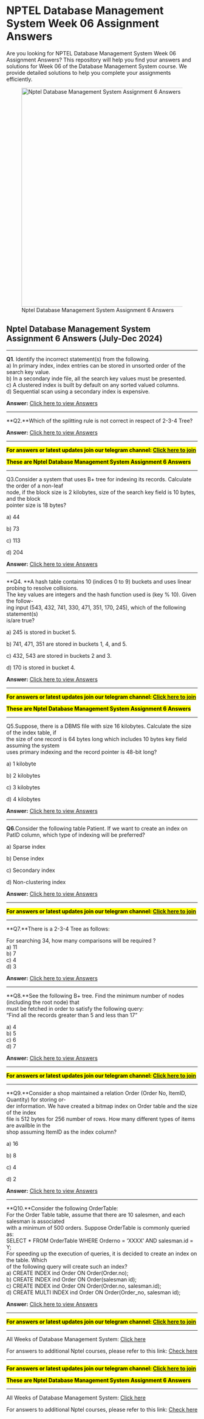 # NPTEL Database Management System Week 06 Assignment Answers

Are you looking for NPTEL Database Management System Week 06 Assignment Answers? This repository will help you find your answers and solutions for Week 06 of the Database Management System course. We provide detailed solutions to help you complete your assignments efficiently.


<figure class="aligncenter size-large is-resized"><img decoding="async" width="1024" height="576" src="https://progiez.com/wp-content/uploads/2024/09/Data-Base-Management-System-Nptel-Week-6-Assignment-Answer-and-solution-Swayam-Platform-image-1024x576.webp" alt="Nptel Database Management System Assignment 6 Answers" class="wp-image-13400" title="Nptel Database Management System Assignment 6 Answers 1" srcset="https://progiez.com/wp-content/uploads/2024/09/Data-Base-Management-System-Nptel-Week-6-Assignment-Answer-and-solution-Swayam-Platform-image-1024x576.webp 1024w, https://progiez.com/wp-content/uploads/2024/09/Data-Base-Management-System-Nptel-Week-6-Assignment-Answer-and-solution-Swayam-Platform-image-300x169.webp 300w, https://progiez.com/wp-content/uploads/2024/09/Data-Base-Management-System-Nptel-Week-6-Assignment-Answer-and-solution-Swayam-Platform-image-768x432.webp 768w, https://progiez.com/wp-content/uploads/2024/09/Data-Base-Management-System-Nptel-Week-6-Assignment-Answer-and-solution-Swayam-Platform-image.webp 1280w" sizes="(max-width: 1024px) 100vw, 1024px"><figcaption class="wp-element-caption">Nptel Database Management System Assignment 6 Answers</figcaption></figure>

## **Nptel Database Management System Assignment 6 Answers (July-Dec 2024)**

* * *

**Q1**. Identify the incorrect statement(s) from the following.  
a) In primary index, index entries can be stored in unsorted order of the search key value.  
b) In a secondary inde file, all the search key values must be presented.  
c) A clustered index is built by default on any sorted valued columns.  
d) Sequential scan using a secondary index is expensive.

**Answer:** [Click here to view Answers](https://progiez.com/nptel-database-management-system-assignment-6-answers)

* * *

**Q2.**Which of the splitting rule is not correct in respect of 2-3-4 Tree?

**Answer:** [Click here to view Answers](https://progiez.com/nptel-database-management-system-assignment-6-answers)

* * *

**<mark class="has-inline-color has-vivid-red-color">For answers or latest updates join our telegram channel:<span> </span><a href="https://telegram.me/nptel_assignments" target="_blank" rel="noreferrer noopener">Click here to join</a></mark>**

**<mark class="has-inline-color has-vivid-red-color">These are Nptel Database Management System Assignment 6 Answers</mark>**

* * *

Q3.Consider a system that uses B+ tree for indexing its records. Calculate the order of a non-leaf  
node, if the block size is 2 kilobytes, size of the search key field is 10 bytes, and the block  
pointer size is 18 bytes?

a) 44

b) 73

c) 113

d) 204

**Answer:** [Click here to view Answers](https://progiez.com/nptel-database-management-system-assignment-6-answers)

* * *

**Q4. **A hash table contains 10 (indices 0 to 9) buckets and uses linear probing to resolve collisions.  
The key values are integers and the hash function used is (key % 10). Given the follow-  
ing input (543, 432, 741, 330, 471, 351, 170, 245), which of the following statement(s)  
is/are true?

a) 245 is stored in bucket 5.

b) 741, 471, 351 are stored in buckets 1, 4, and 5.

c) 432, 543 are stored in buckets 2 and 3.

d) 170 is stored in bucket 4.

**Answer:** [Click here to view Answers](https://progiez.com/nptel-database-management-system-assignment-6-answers)

* * *

**<mark class="has-inline-color has-vivid-red-color">For answers or latest updates join our telegram channel:<span> </span><a href="https://telegram.me/nptel_assignments" target="_blank" rel="noreferrer noopener">Click here to join</a></mark>**

**<mark class="has-inline-color has-vivid-red-color">These are Nptel Database Management System Assignment 6 Answers</mark>**

* * *

Q5.Suppose, there is a DBMS file with size 16 kilobytes. Calculate the size of the index table, if  
the size of one record is 64 bytes long which includes 10 bytes key field assuming the system  
uses primary indexing and the record pointer is 48-bit long?

a) 1 kilobyte

b) 2 kilobytes

c) 3 kilobytes

d) 4 kilobytes

**Answer:** [Click here to view Answers](https://progiez.com/nptel-database-management-system-assignment-6-answers)

* * *

**Q6**.Consider the following table Patient. If we want to create an index on PatID column, which type of indexing will be preferred?

a) Sparse index

b) Dense index

c) Secondary index

d) Non-clustering index

**Answer:** [Click here to view Answers](https://progiez.com/nptel-database-management-system-assignment-6-answers)

* * *

**<mark class="has-inline-color has-vivid-red-color">For answers or latest updates join our telegram channel:<span> </span><a href="https://telegram.me/nptel_assignments" target="_blank" rel="noreferrer noopener">Click here to join</a></mark>**

* * *

**Q7.**There is a 2-3-4 Tree as follows:

For searching 34, how many comparisons will be required ?  
a) 11  
b) 7  
c) 4  
d) 3

**Answer:** [Click here to view Answers](https://progiez.com/nptel-database-management-system-assignment-6-answers)

* * *

**Q8.**See the following B+ tree. Find the minimum number of nodes (including the root node) that  
must be fetched in order to satisfy the following query:  
“Find all the records greater than 5 and less than 17”

a) 4  
b) 5  
c) 6  
d) 7

**Answer:** [Click here to view Answers](https://progiez.com/nptel-database-management-system-assignment-6-answers)

* * *

**<mark class="has-inline-color has-vivid-red-color">For answers or latest updates join our telegram channel:<span> </span><a href="https://telegram.me/nptel_assignments" target="_blank" rel="noreferrer noopener">Click here to join</a></mark>**

* * *

**Q9.**Consider a shop maintained a relation Order (Order No, ItemID, Quantity) for storing or-  
der information. We have created a bitmap index on Order table and the size of the index  
file is 512 bytes for 256 number of rows. How many different types of items are availble in the  
shop assuming ItemID as the index column?

a) 16

b) 8

c) 4

d) 2

**Answer:** [Click here to view Answers](https://progiez.com/nptel-database-management-system-assignment-6-answers)

* * *

**Q10.**Consider the following OrderTable:  
For the Order Table table, assume that there are 10 salesmen, and each salesman is associated  
with a minimum of 500 orders. Suppose OrderTable is commonly queried as:  
SELECT \* FROM OrderTable WHERE Orderno = ‘XXXX’ AND salesman.id = Y;  
For speeding up the execution of queries, it is decided to create an index on the table. Which  
of the following query will create such an index?  
a) CREATE INDEX ind Order ON Order(Order.no);  
b) CREATE INDEX ind Order ON Order(salesman id);  
c) CREATE INDEX ind Order ON Order(Order.no, salesman.id);  
d) CREATE MULTI INDEX ind Order ON Order(Order\_no, salesman id);

**Answer:** [Click here to view Answers](https://progiez.com/nptel-database-management-system-assignment-6-answers)

* * *

**<mark>For answers or latest updates join our telegram channel:<span> </span><a href="https://telegram.me/nptel_assignments" target="_blank" rel="noreferrer noopener">Click here to join</a></mark>**

* * *

All Weeks of Database Management System: [Click here](https://progiez.com/nptel-assignment-answers/nptel-data-base-management-system-answers)

For answers to additional Nptel courses, please refer to this link: [Check here](https://progiez.com/nptel-assignment-answers)

* * *

**<mark class="has-inline-color has-vivid-red-color">For answers or latest updates join our telegram channel:<span> </span><a href="https://telegram.me/nptel_assignments" target="_blank" rel="noreferrer noopener">Click here to join</a></mark>**

**<mark class="has-inline-color has-vivid-red-color">These are Nptel Database Management System Assignment 6 Answers</mark>**

* * *

All Weeks of Database Management System: [Click here](https://progiez.com/nptel-assignment-answers/nptel-data-base-management-system-answers)

For answers to additional Nptel courses, please refer to this link: [Check here](https://progiez.com/nptel-assignment-answers)
